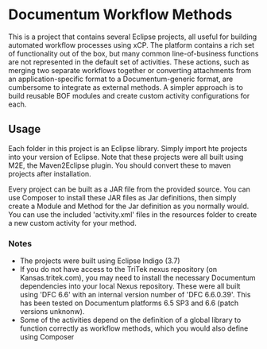 Documentum Workflow Methods
===========================
This is a project that contains several Eclipse projects, all useful for building automated workflow processes using xCP.
The platform contains a rich set of functionality out of the box, but many common line-of-business functions are not represented 
in the default set of activities.  These actions, such as merging two separate workflows together or converting attachments 
from an application-specific format to a Documentum-generic format, are cumbersome to integrate as external methods.  A 
simpler approach is to build reusable BOF modules and create custom activity configurations for each. 

Usage
-----
Each folder in this project is an Eclipse library.  Simply import hte projects into your version of Eclipse.  Note that these
projects were all built using M2E, the Maven2Eclipse plugin.  You should convert these to maven projects after installation.

Every project can be built as a JAR file from the provided source. You can use Composer to install these JAR files as Jar 
definitions, then simply create a Module and Method for the Jar definition as you normally would. You can use the included 
'activity.xml' files in the resources folder to create a new custom activity for your method.

### Notes
* The projects were built using Eclipse Indigo (3.7)
* If you do not have access to the TriTek nexus repository (on Kansas.tritek.com), you may need to install the necessary 
Documentum dependencies into your local Nexus repository.  These were all built using 'DFC 6.6' with an internal version 
number of 'DFC 6.6.0.39'.  This has been tested on Documentum platforms 6.5 SP3 and 6.6 (patch versions unknonw).
* Some of the activities depend on the definition of a global library to function correctly as workflow methods, which you
would also define using Composer

